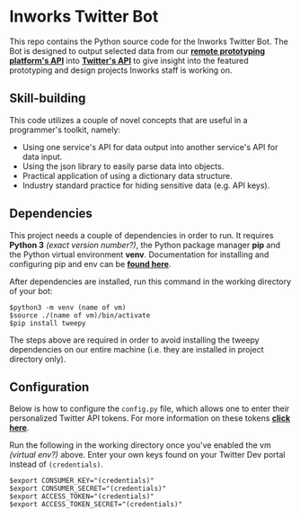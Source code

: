 # Inworks Twitter Bot

This repo contains the Python source code for the Inworks Twitter Bot. The Bot is designed to output selected data from our [**remote prototyping platform's API**](https://inworks.makeros.com) into [**Twitter's API**](https://developer.twitter.com/en/docs) to give insight into the featured prototyping and design projects Inworks staff is working on.

## Skill-building
This code utilizes a couple of novel concepts that are useful in a programmer's toolkit, namely:
- Using one service's API for data output into another service's API for data input.
- Using the json library to easily parse data into objects.
- Practical application of using a dictionary data structure.
- Industry standard practice for hiding sensitive data (e.g. API keys).

## Dependencies
This project needs a couple of dependencies in order to run.
It requires **Python 3** *(exact version number?)*, the Python package manager **pip** and the Python virtual environment **venv**. Documentation for installing and configuring pip and env can be [**found here**](https://packaging.python.org/guides/installing-using-pip-and-virtual-environments/).

After dependencies are installed, run this command in the working directory of your bot:
```
$python3 -m venv (name of vm)
$source ./(name of vm)/bin/activate
$pip install tweepy
```

The steps above are required in order to avoid installing the tweepy dependencies on our entire machine (i.e. they are installed in project directory only).

## Configuration

Below is how to configure the `config.py` file, which allows one to enter their personalized Twitter API tokens. For more information on these tokens [**click here**](https://developer.twitter.com/ja/docs/basics/authentication/guides/access-tokens).

Run the following in the working directory once you've enabled the vm *(virtual env?)* above. Enter your own keys found on your Twitter Dev portal instead of `(credentials)`. 
```
$export CONSUMER_KEY="(credentials)"
$export CONSUMER_SECRET="(credentials)"
$export ACCESS_TOKEN="(credentials)"
$export ACCESS_TOKEN_SECRET="(credentials)"
```
